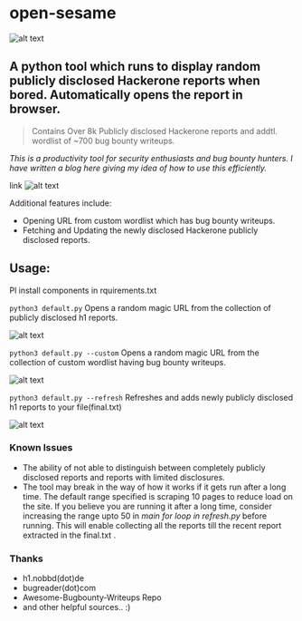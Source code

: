 # open-sesame


  ![alt text](https://github.com/humblelad/open-sesame/blob/master/images/osesame.png) 


## A python tool which runs to display random publicly disclosed Hackerone reports when bored. Automatically opens the report in browser. 

> Contains Over 8k Publicly disclosed Hackerone reports and addtl. wordlist of ~700 bug bounty writeups.

*This is a productivity tool for security enthusiasts and bug bounty hunters. I have written a blog here giving my idea of how to use this efficiently.*

link
![alt text](https://github.com/humblelad/open-sesame/blob/master/images/front.jpg) 

Additional features include:
  * Opening URL from custom wordlist which has bug bounty writeups.
  * Fetching and Updating the newly disclosed Hackerone publicly disclosed reports.

## Usage:
Pl install components in rquirements.txt




`python3 default.py` Opens a random magic URL from the collection of publicly disclosed h1 reports.

![alt text](https://github.com/humblelad/open-sesame/blob/master/images/default.jpg) 

`python3 default.py --custom` Opens a random magic URL from the collection of custom wordlist having bug bounty writeups.

![alt text](https://github.com/humblelad/open-sesame/blob/master/images/custom.jpg) 


`python3 default.py --refresh` Refreshes and adds newly publicly disclosed h1 reports to your file(final.txt)

![alt text](https://github.com/humblelad/open-sesame/blob/master/images/refresh.jpg) 


### Known Issues
  * The ability of not able to distinguish between completely publicly disclosed reports and reports with limited disclosures.
  * The tool may break in the way of how it works if it gets run after a long time. The default range specified is scraping 10 pages to reduce load on the site. If you believe you are running it after a long time, consider increasing the range upto 50 in *main for loop in refresh.py* before running. This will enable collecting all the reports till the recent report extracted in the final.txt .
  
 ### Thanks
  * h1.nobbd(dot)de
  * bugreader(dot)com
  * Awesome-Bugbounty-Writeups Repo
  * and other helpful sources.. :) 
  
